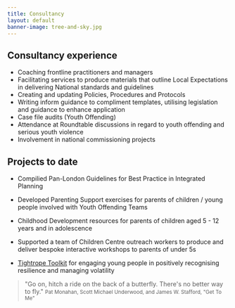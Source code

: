 ```yaml
---
title: Consultancy
layout: default
banner-image: tree-and-sky.jpg
---
```


## Consultancy experience

  - Coaching frontline practitioners and managers
  - Facilitating services to produce materials that outline Local Expectations in delivering National standards and guidelines
  - Creating and updating Policies, Procedures and Protocols
  - Writing inform guidance to compliment templates, utilising legislation and guidance to enhance application
  - Case file audits (Youth Offending)
  - Attendance at Roundtable discussions in regard to youth offending and serious youth violence
  - Involvement in national commissioning projects


## Projects to date

  - Compilied Pan-London Guidelines for Best Practice in Integrated Planning
  - Developed Parenting Support exercises for parents of children / young people involved with Youth Offending Teams
  - Childhood Development resources for parents of children aged 5 - 12 years and in adolescence
  - Supported a team of Children Centre outreach workers to produce and deliver bespoke interactive workshops to parents of under 5s
  
  - [Tightrope Toolkit][tightrope] for engaging young people in positively recognising resilience and managing volatility

[tightrope]: /resources.md#tightrope-toolkit



> "Go on, hitch a ride on the back of a butterfly. There's no better way to fly."
> <small>Pat Monahan, Scott Michael Underwood, and James W. Stafford, "Get To Me"</small>

